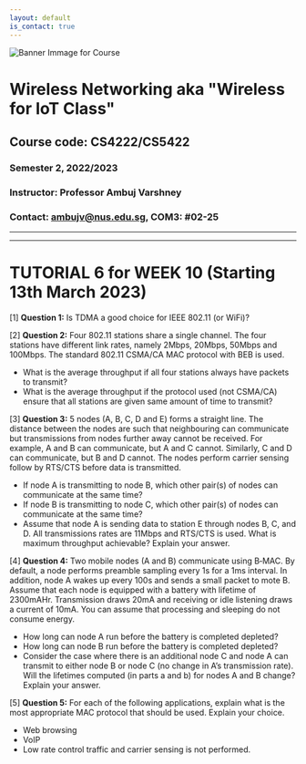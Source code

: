 ```yaml
---
layout: default
is_contact: true
---
```


![Banner Immage for Course](cs4222_banner.png)  

# Wireless Networking aka "Wireless for IoT Class"
## Course code: CS4222/CS5422  
### Semester 2, 2022/2023
### Instructor: Professor Ambuj Varshney
### Contact: [ambujv@nus.edu.sg](mailto:ambujv@nus.edu.sg), COM3: #02-25     

----
****

# TUTORIAL 6 for WEEK 10 (Starting 13th March 2023)


[1] **Question 1:** Is TDMA a good choice for IEEE 802.11 (or WiFi)? 

[2] **Question 2:** Four 802.11 stations share a single channel. The four stations have different link rates, namely 2Mbps, 20Mbps, 50Mbps and 100Mbps. The standard 802.11 CSMA/CA MAC protocol with BEB is used. 

* What is the average throughput if all four stations always have packets to transmit? 
* What is the average throughput if the protocol used (not CSMA/CA) ensure that all stations are given same amount of time to transmit?


[3] **Question 3:** 5 nodes (A, B, C, D and E) forms a straight line. The distance between the nodes are such that neighbouring can communicate but transmissions from nodes further away cannot be received. For example, A and B can communicate, but A and C cannot. Similarly, C and D can communicate, but B and D cannot.  The nodes perform carrier sensing follow by RTS/CTS before data is transmitted.

* If node A is transmitting to node B, which other pair(s) of nodes can communicate at the same time?
* If node B is transmitting to node C, which other pair(s) of nodes can communicate at the same time?
* Assume that node A is sending data to station E through nodes B, C, and D. All transmissions rates are 11Mbps and RTS/CTS is used. What is maximum throughput achievable? Explain your answer.

[4] **Question 4:** Two mobile nodes (A and B) communicate using B‐MAC. By default, a node performs preamble sampling every 1s for a 1ms interval. In addition, node A wakes up every 100s and sends a small packet to mote B. Assume that each node is equipped with a battery with lifetime of 2300mAHr. Transmission draws 20mA and receiving or idle listening draws a current of 10mA. You can assume that processing and sleeping do not consume energy.

* How long can node A run before the battery is completed depleted?
* How long can node B run before the battery is completed depleted?
* Consider the case where there is an additional node C and node A can transmit to either node B or node C (no change in A’s transmission rate). Will the lifetimes computed (in parts a and b) for nodes A and B change?  Explain your answer. 

[5] **Question 5:** For each of the following applications, explain what is the most appropriate MAC protocol that should be used. Explain your choice.

* Web browsing 
* VoIP 
* Low rate control traffic and carrier sensing is not performed.






















